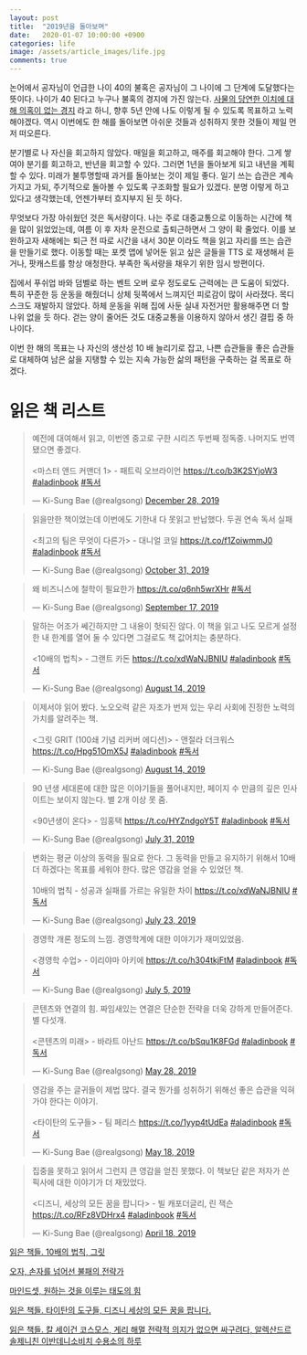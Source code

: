 ```yaml
---
layout: post
title:  "2019년을 돌아보며"
date:   2020-01-07 10:00:00 +0900
categories: life
image: /assets/article_images/life.jpg
comments: true
---
```

논어에서 공자님이 언급한 나이 40의 불혹은 공자님이 그 나이에 그 단계에 도달했다는 뜻이다. 나이가 40 된다고 누구나 불혹의 경지에 가진 않는다. [사물의 당연한 이치에 대해 의혹이 없는 경지](https://m.blog.naver.com/mgjang1/221053905558) 라고 하니, 향후 5년 안에 나도 이렇게 될 수 있도록 목표하고 노력해야겠다. 역시 이번에도 한 해를 돌아보면 아쉬운 것들과 성취하지 못한 것들이 제일 먼저 떠오른다.

분기별로 나 자신을 회고하지 않았다. 매일을 회고하고, 매주를 회고해야 한다. 그게 쌓여야 분기를 회고하고, 반년을 회고할 수 있다. 그러면 1년을 돌아보게 되고 내년을 계획할 수 있다. 미래가 불투명할때 과거를 돌아보는 것이 제일 좋다. 일기 쓰는 습관은 계속 가지고 가되, 주기적으로 돌아볼 수 있도록 구조화할 필요가 있겠다. 분명 이렇게 하고 있다고 생각했는데, 언젠가부터 흐지부지 된 듯 하다.

무엇보다 가장 아쉬웠던 것은 독서량이다. 나는 주로 대중교통으로 이동하는 시간에 책을 많이 읽었었는데, 여름 이 후 자차 운전으로 출퇴근하면서 그 양이 확 줄었다. 이를 보완하고자 새해에는 퇴근 전 따로 시간을 내서 30분 이라도 책을 읽고 자리를 뜨는 습관을 만들기로 했다. 이동할 때는 포켓 앱에 넣어둔 읽고 싶은 글들을 TTS 로 재생해서 듣거나, 팟캐스트를 항상 애청한다. 부족한 독서량을 채우기 위한 임시 방편이다.

집에서 푸쉬업 바와 덤벨로 하는 벤트 오버 로우 정도로도 근력에는 큰 도움이 되었다. 특히 꾸준한 등 운동을 해줬더니 상체 뒷쪽에서 느껴지던 피로감이 많이 사라졌다. 목디스크도 재발하지 않았다. 하체 운동을 위해 집에 사둔 실내 자전거만 활용해주면 더 할 나위 없을 듯 하다. 걷는 양이 줄어든 것도 대중교통을 이용하지 않아서 생긴 결핍 중 하나이다.

이번 한 해의 목표는 나 자신의 생산성 10 배 늘리기로 잡고, 나쁜 습관들을 좋은 습관들로 대체하여 남은 삶을 지탱할 수 있는 지속 가능한 삶의 패턴을 구축하는 걸 목표로 하겠다.


# 읽은 책 리스트
<blockquote class="twitter-tweet"><p lang="ko" dir="ltr">예전에 대여해서 읽고, 이번엔 중고로 구한 시리즈 두번째 정독중. 나머지도 번역 됐으면 좋겠다.<br><br>&lt;마스터 앤드 커맨더 1&gt; - 패트릭 오브라이언 <a href="https://t.co/b3K2SYjoW3">https://t.co/b3K2SYjoW3</a> <a href="https://twitter.com/hashtag/aladinbook?src=hash&amp;ref_src=twsrc%5Etfw">#aladinbook</a> <a href="https://twitter.com/hashtag/%EB%8F%85%EC%84%9C?src=hash&amp;ref_src=twsrc%5Etfw">#독서</a></p>&mdash; Ki-Sung Bae (@realgsong) <a href="https://twitter.com/realgsong/status/1210784441817153536?ref_src=twsrc%5Etfw">December 28, 2019</a></blockquote> <script async src="https://platform.twitter.com/widgets.js" charset="utf-8"></script> 

<blockquote class="twitter-tweet"><p lang="ko" dir="ltr">읽을만한 책이었는데 이번에도 기한내 다 못읽고 반납했다. 두권 연속 독서 실패 <br><br>&lt;최고의 팀은 무엇이 다른가&gt; - 대니얼 코일 <a href="https://t.co/f1ZoiwmmJ0">https://t.co/f1ZoiwmmJ0</a> <a href="https://twitter.com/hashtag/aladinbook?src=hash&amp;ref_src=twsrc%5Etfw">#aladinbook</a> <a href="https://twitter.com/hashtag/%EB%8F%85%EC%84%9C?src=hash&amp;ref_src=twsrc%5Etfw">#독서</a></p>&mdash; Ki-Sung Bae (@realgsong) <a href="https://twitter.com/realgsong/status/1189743299260665856?ref_src=twsrc%5Etfw">October 31, 2019</a></blockquote> <script async src="https://platform.twitter.com/widgets.js" charset="utf-8"></script> 

<blockquote class="twitter-tweet"><p lang="ko" dir="ltr">왜 비즈니스에 철학이 필요한가 <a href="https://t.co/q6nh5wrXHr">https://t.co/q6nh5wrXHr</a> <a href="https://twitter.com/hashtag/%EB%8F%85%EC%84%9C?src=hash&amp;ref_src=twsrc%5Etfw">#독서</a></p>&mdash; Ki-Sung Bae (@realgsong) <a href="https://twitter.com/realgsong/status/1173906507777208320?ref_src=twsrc%5Etfw">September 17, 2019</a></blockquote> <script async src="https://platform.twitter.com/widgets.js" charset="utf-8"></script> 

<blockquote class="twitter-tweet"><p lang="ko" dir="ltr">말하는 어조가 쎄긴하지만 그 내용이 헛되진 않다. 이 책을 읽고 나도 모르게 설정한 내 한계를 열어 둘 수 있다면 그걸로도 책 값어치는 충분하다.<br><br>&lt;10배의 법칙&gt; - 그랜트 카돈 <a href="https://t.co/xdWaNJBNIU">https://t.co/xdWaNJBNIU</a> <a href="https://twitter.com/hashtag/aladinbook?src=hash&amp;ref_src=twsrc%5Etfw">#aladinbook</a> <a href="https://twitter.com/hashtag/%EB%8F%85%EC%84%9C?src=hash&amp;ref_src=twsrc%5Etfw">#독서</a></p>&mdash; Ki-Sung Bae (@realgsong) <a href="https://twitter.com/realgsong/status/1161437250359459840?ref_src=twsrc%5Etfw">August 14, 2019</a></blockquote> <script async src="https://platform.twitter.com/widgets.js" charset="utf-8"></script> 

<blockquote class="twitter-tweet"><p lang="ko" dir="ltr">이제서야 읽어 봤다. 노오오력 같은 자조가 번져 있는 우리 사회에 진정한 노력의 가치를 알려주는 책.<br><br>&lt;그릿 GRIT (100쇄 기념 리커버 에디션)&gt; - 앤절라 더크워스 <a href="https://t.co/Hpg51OmX5J">https://t.co/Hpg51OmX5J</a> <a href="https://twitter.com/hashtag/aladinbook?src=hash&amp;ref_src=twsrc%5Etfw">#aladinbook</a> <a href="https://twitter.com/hashtag/%EB%8F%85%EC%84%9C?src=hash&amp;ref_src=twsrc%5Etfw">#독서</a></p>&mdash; Ki-Sung Bae (@realgsong) <a href="https://twitter.com/realgsong/status/1161436654193655808?ref_src=twsrc%5Etfw">August 14, 2019</a></blockquote> <script async src="https://platform.twitter.com/widgets.js" charset="utf-8"></script> 

<blockquote class="twitter-tweet"><p lang="ko" dir="ltr">90 년생 세대론에 대한 많은 이야기들을 풀어내지만, 페이지 수 만큼의 깊은 인사이트는 보이지 않는다. 별 2개 이상 못 줌.<br><br>&lt;90년생이 온다&gt; - 임홍택 <a href="https://t.co/HYZndgoY5T">https://t.co/HYZndgoY5T</a> <a href="https://twitter.com/hashtag/aladinbook?src=hash&amp;ref_src=twsrc%5Etfw">#aladinbook</a> <a href="https://twitter.com/hashtag/%EB%8F%85%EC%84%9C?src=hash&amp;ref_src=twsrc%5Etfw">#독서</a></p>&mdash; Ki-Sung Bae (@realgsong) <a href="https://twitter.com/realgsong/status/1156579644663042049?ref_src=twsrc%5Etfw">July 31, 2019</a></blockquote> <script async src="https://platform.twitter.com/widgets.js" charset="utf-8"></script> 

<blockquote class="twitter-tweet"><p lang="ko" dir="ltr">변화는 평균 이상의 동력을 필요로 한다. 그 동력을 만들고 유지하기 위해서 10배 더 하겠다는 목표를 세워야 한다. 많은 영감을 얻을 수 있었던 책.<br><br>10배의 법칙 - 성공과 실패를 가르는 유일한 차이 <a href="https://t.co/xdWaNJBNIU">https://t.co/xdWaNJBNIU</a> <a href="https://twitter.com/hashtag/%EB%8F%85%EC%84%9C?src=hash&amp;ref_src=twsrc%5Etfw">#독서</a></p>&mdash; Ki-Sung Bae (@realgsong) <a href="https://twitter.com/realgsong/status/1153654395805958147?ref_src=twsrc%5Etfw">July 23, 2019</a></blockquote> <script async src="https://platform.twitter.com/widgets.js" charset="utf-8"></script> 

<blockquote class="twitter-tweet"><p lang="ko" dir="ltr">경영학 개론 정도의 느낌. 경영학계에 대한 이야기가 재미있었음. <br><br>&lt;경영학 수업&gt; - 이리야마 아키에 <a href="https://t.co/h304tkjFtM">https://t.co/h304tkjFtM</a> <a href="https://twitter.com/hashtag/aladinbook?src=hash&amp;ref_src=twsrc%5Etfw">#aladinbook</a> <a href="https://twitter.com/hashtag/%EB%8F%85%EC%84%9C?src=hash&amp;ref_src=twsrc%5Etfw">#독서</a></p>&mdash; Ki-Sung Bae (@realgsong) <a href="https://twitter.com/realgsong/status/1146992814422556672?ref_src=twsrc%5Etfw">July 5, 2019</a></blockquote> <script async src="https://platform.twitter.com/widgets.js" charset="utf-8"></script> 

<blockquote class="twitter-tweet"><p lang="ko" dir="ltr">콘텐츠와 연결의 힘. 짜임새있는 연결은 단순한 전략을 더욱 강하게 만들어준다. 별 다섯개.<br><br>&lt;콘텐츠의 미래&gt; - 바라트 아난드 <a href="https://t.co/bSqu1K8FGd">https://t.co/bSqu1K8FGd</a> <a href="https://twitter.com/hashtag/aladinbook?src=hash&amp;ref_src=twsrc%5Etfw">#aladinbook</a> <a href="https://twitter.com/hashtag/%EB%8F%85%EC%84%9C?src=hash&amp;ref_src=twsrc%5Etfw">#독서</a></p>&mdash; Ki-Sung Bae (@realgsong) <a href="https://twitter.com/realgsong/status/1133161992615628800?ref_src=twsrc%5Etfw">May 28, 2019</a></blockquote> <script async src="https://platform.twitter.com/widgets.js" charset="utf-8"></script> 

<blockquote class="twitter-tweet"><p lang="ko" dir="ltr">영감을 주는 글귀들이 제법 많다. 결국 뭔가를 성취하기 위해선 좋은 습관을 익혀가야 한다는 이야기.<br><br>&lt;타이탄의 도구들&gt; - 팀 페리스 <a href="https://t.co/1yyp4tUdEa">https://t.co/1yyp4tUdEa</a> <a href="https://twitter.com/hashtag/aladinbook?src=hash&amp;ref_src=twsrc%5Etfw">#aladinbook</a> <a href="https://twitter.com/hashtag/%EB%8F%85%EC%84%9C?src=hash&amp;ref_src=twsrc%5Etfw">#독서</a></p>&mdash; Ki-Sung Bae (@realgsong) <a href="https://twitter.com/realgsong/status/1129640790399959040?ref_src=twsrc%5Etfw">May 18, 2019</a></blockquote> <script async src="https://platform.twitter.com/widgets.js" charset="utf-8"></script> 


<blockquote class="twitter-tweet"><p lang="ko" dir="ltr">집중을 못하고 읽어서 그런지 큰 영감을 얻진 못했다. 이 책보단 같은 저자가 쓴 픽사에 대한 이야기가 더 재밌었다.<br><br>&lt;디즈니, 세상의 모든 꿈을 팝니다&gt; - 빌 캐포더글리, 린 잭슨 <a href="https://t.co/RFz8VDHrx4">https://t.co/RFz8VDHrx4</a> <a href="https://twitter.com/hashtag/aladinbook?src=hash&amp;ref_src=twsrc%5Etfw">#aladinbook</a> <a href="https://twitter.com/hashtag/%EB%8F%85%EC%84%9C?src=hash&amp;ref_src=twsrc%5Etfw">#독서</a></p>&mdash; Ki-Sung Bae (@realgsong) <a href="https://twitter.com/realgsong/status/1118891178164809728?ref_src=twsrc%5Etfw">April 18, 2019</a></blockquote> <script async src="https://platform.twitter.com/widgets.js" charset="utf-8"></script> 

[읽은 책들. 10배의 법칙, 그릿](http://gsong.pe.kr/book/2019/08/13/%EC%9D%BD%EC%9D%80%EC%B1%85%EB%93%A4_10%EB%B0%B0%EC%9D%98%EB%B2%95%EC%B9%99_%EA%B7%B8%EB%A6%BF.html)

[오자, 손자를 넘어선 불패의 전략가](http://gsong.pe.kr/book/2019/07/24/%EC%98%A4%EC%9E%90.html)

[마인드셋, 원하는 것을 이루는 태도의 힘](http://gsong.pe.kr/book/2019/06/26/%EB%A7%88%EC%9D%B8%EB%93%9C%EC%85%8B.html)

[읽은 책들. 타이탄의 도구들, 디즈니 세상의 모든 꿈을 팝니다.](http://gsong.pe.kr/book/2019/05/18/Tools_of_Titans.html)

[읽은 책들. 칼 세이건 코스모스, 게리 해멀 전략적 의지가 없으면 싸구려다, 알렉산드르 솔제니친 이반데니소비치 수용소의 하루](http://gsong.pe.kr/book/2019/03/23/%EC%9D%BD%EC%9D%80_%EC%B1%85%EB%93%A4_%EC%BD%94%EC%8A%A4%EB%AA%A8%EC%8A%A4%EC%99%B82%EA%B6%8C.html)
